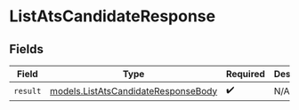 # ListAtsCandidateResponse


## Fields

| Field                                                                            | Type                                                                             | Required                                                                         | Description                                                                      |
| -------------------------------------------------------------------------------- | -------------------------------------------------------------------------------- | -------------------------------------------------------------------------------- | -------------------------------------------------------------------------------- |
| `result`                                                                         | [models.ListAtsCandidateResponseBody](../models/listatscandidateresponsebody.md) | :heavy_check_mark:                                                               | N/A                                                                              |